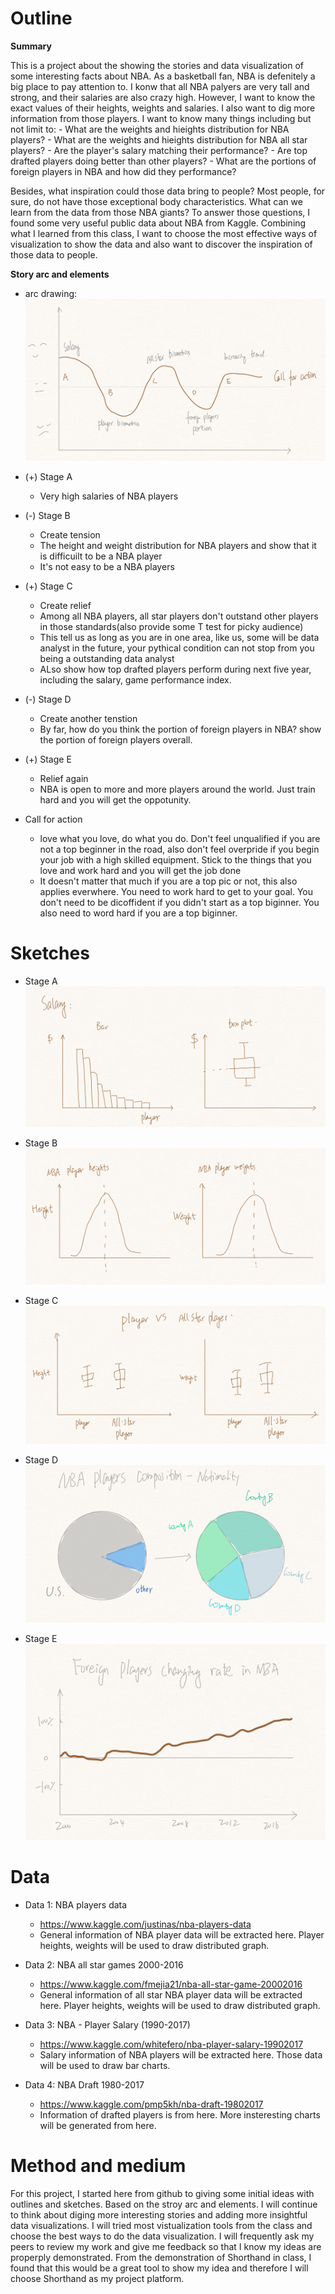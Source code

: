 # Outline

**Summary**

This is a project about the showing the stories and data visualization of some interesting facts about NBA. As a basketball fan, NBA is defenitely a big place to pay attention to. I konw that all NBA palyers are very tall and strong, and their salaries are also crazy high. However, I want to know the exact values of their heights, weights and salaries. I also want to dig more information from those players. I want to know many things including but not limit to:
    - What are the weights and hieights distribution for NBA players?
    - What are the weights and hieights distribution for NBA all star players?
    - Are the player's salary matching their performance?
    - Are top drafted players doing better than other players?
    - What are the portions of foreign players in NBA and how did they performance?
    
Besides, what inspiration could those data bring to people? Most people, for sure, do not have those exceptional body characteristics. What can we learn from the data from those NBA giants? To answer those questions, I found some very useful public data about NBA from Kaggle. Combining what I learned from this class, I want to choose the most effective ways of visualization to show the data and also want to discover the inspiration of those data to people. 




**Story arc and elements**
  - arc drawing:
  ![](images/StoryArc.png)
  
  
  - (+) Stage A
    - Very high salaries of NBA players 
  - (-) Stage B
    - Create tension 
    - The height and weight distribution for NBA players and show that it is difficuilt to be a NBA player
    - It's not easy to be a NBA players
  - (+) Stage C
    - Create relief
    - Among all NBA players, all star players don't outstand other players in those standards(also provide some T test for picky audience)
    - This tell us as long as you are in one area, like us, some will be data analyst in the future, your pythical condition can not stop from you being a outstanding data analyst
    - ALso show how top drafted players perform during next five year, including the salary, game performance index.
  - (-) Stage D
    - Create another tenstion
    - By far, how do you think the portion of foreign players in NBA? show the portion of foreign players overall.
  - (+) Stage E
    - Relief again
    - NBA is open to more and more players around the world. Just train hard and you will get the oppotunity.
  - Call for action
    - love what you love, do what you do. Don't feel unqualified if you are not a top beginner in the road, also don't feel overpride if you begin your job with a high skilled equipment. Stick to the things that you love and work hard and you will get the job done
    - It doesn't matter that much if you are a top pic or not, this also applies everwhere. You need to work hard to get to your goal. You don't need to be dicoffident if you didn't start as a top biginner. You also need to word hard if you are a top biginner.
 

# Sketches
- Stage A
![](images/A.png)

- Stage B
![](images/B.png)

- Stage C
![](images/C.png)

- Stage D
![](images/D.png)

- Stage E
![](images/E.png)




# Data
- Data 1: NBA players data
    - https://www.kaggle.com/justinas/nba-players-data
    - General information of NBA player data will be extracted here. Player heights, weights will be used to draw distributed graph.

- Data 2: NBA all star games 2000-2016
    - https://www.kaggle.com/fmejia21/nba-all-star-game-20002016
    - General information of all star NBA player data will be extracted here. Player heights, weights will be used to draw distributed graph.

- Data 3: NBA - Player Salary (1990-2017)
    - https://www.kaggle.com/whitefero/nba-player-salary-19902017
    - Salary information of NBA players will be extracted here. Those data will be used to draw bar charts.

- Data 4: NBA Draft 1980-2017
    - https://www.kaggle.com/pmp5kh/nba-draft-19802017
    - Information of drafted players is from here. More insteresting charts will be generated from here.



# Method and medium
For this project, I started here from github to giving some initial ideas with outlines and sketches. Based on the stroy arc and elements. I will continue to think about diging more interesting stories and adding more insightful data visualizations. I will tried most vistualization tools from the class and choose the best ways to do the data visualization. I will frequently ask my peers to review my work and give me feedback so that I know my ideas are properply demonstrated. From the demonstration of Shorthand in class, I found that this would be a great tool to show my idea and therefore I will choose Shorthand as my project platform.






